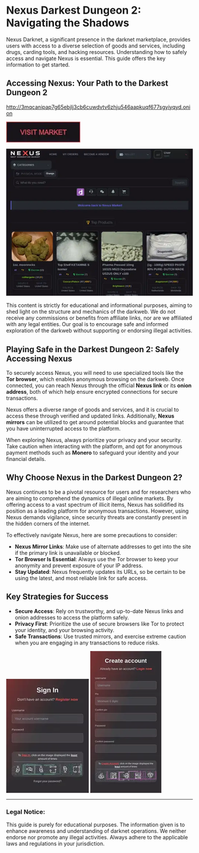 # Nexus Darkest Dungeon 2: Navigating the Shadows

Nexus Darknet, a significant presence in the darknet marketplace, provides users with access to a diverse selection of goods and services, including drugs, carding tools, and hacking resources. Understanding how to safely access and navigate Nexus is essential. This guide offers the key information to get started.

## Accessing Nexus: Your Path to the Darkest Dungeon 2

http://3mqcanipap7g65ebjlj3cb6cuwdvtv6zhju546aapkuqf677sgyiyqyd.onion

[<img src="/other/vector.webp" width="200">](http://3mqcanipap7g65ebjlj3cb6cuwdvtv6zhju546aapkuqf677sgyiyqyd.onion)

<a href="http://3mqcanipap7g65ebjlj3cb6cuwdvtv6zhju546aapkuqf677sgyiyqyd.onion"><img src="/other/form.webp" alt="image" style="max-width: 100%;"></a>

This content is strictly for educational and informational purposes, aiming to shed light on the structure and mechanics of the darkweb. We do not receive any commissions or benefits from affiliate links, nor are we affiliated with any legal entities. Our goal is to encourage safe and informed exploration of the darkweb without supporting or endorsing illegal activities.

## Playing Safe in the Darkest Dungeon 2: Safely Accessing Nexus

To securely access Nexus, you will need to use specialized tools like the **Tor browser**, which enables anonymous browsing on the darkweb. Once connected, you can reach Nexus through the official **Nexus link** or its **onion address**, both of which help ensure encrypted connections for secure transactions.

Nexus offers a diverse range of goods and services, and it is crucial to access these through verified and updated links. Additionally, **Nexus mirrors** can be utilized to get around potential blocks and guarantee that you have uninterrupted access to the platform.

When exploring Nexus, always prioritize your privacy and your security. Take caution when interacting with the platform, and opt for anonymous payment methods such as **Monero** to safeguard your identity and your financial details.

## Why Choose Nexus in the Darkest Dungeon 2?

Nexus continues to be a pivotal resource for users and for researchers who are aiming to comprehend the dynamics of illegal online markets. By offering access to a vast spectrum of illicit items, Nexus has solidified its position as a leading platform for anonymous transactions. However, using Nexus demands vigilance, since security threats are constantly present in the hidden corners of the internet.

To effectively navigate Nexus, here are some precautions to consider:

-   **Nexus Mirror Links**: Make use of alternate addresses to get into the site if the primary link is unavailable or blocked.
-   **Tor Browser Is Essential**: Always use the Tor browser to keep your anonymity and prevent exposure of your IP address.
-   **Stay Updated**: Nexus frequently updates its URLs, so be certain to be using the latest, and most reliable link for safe access.

## Key Strategies for Success

-   **Secure Access**: Rely on trustworthy, and up-to-date Nexus links and onion addresses to access the platform safely.
-   **Privacy First**: Prioritize the use of secure browsers like Tor to protect your identity, and your browsing activity.
-   **Safe Transactions**: Use trusted mirrors, and exercise extreme caution when you are engaging in any transactions to reduce risks.

<a href="http://3mqcanipap7g65ebjlj3cb6cuwdvtv6zhju546aapkuqf677sgyiyqyd.onion"><img src="/other/angle.webp" alt="image" style="max-width: 100%;"></a>
<a href="http://3mqcanipap7g65ebjlj3cb6cuwdvtv6zhju546aapkuqf677sgyiyqyd.onion"><img src="/other/interface.webp" alt="image" style="max-width: 100%;"></a>

---

### Legal Notice:

This guide is purely for educational purposes. The information given is to enhance awareness and understanding of darknet operations. We neither endorse nor promote any illegal activities. Always adhere to the applicable laws and regulations in your jurisdiction.